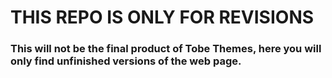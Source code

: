 # THIS REPO IS ONLY FOR REVISIONS
### This will not be the final product of Tobe Themes, here you will only find unfinished versions of the web page.
